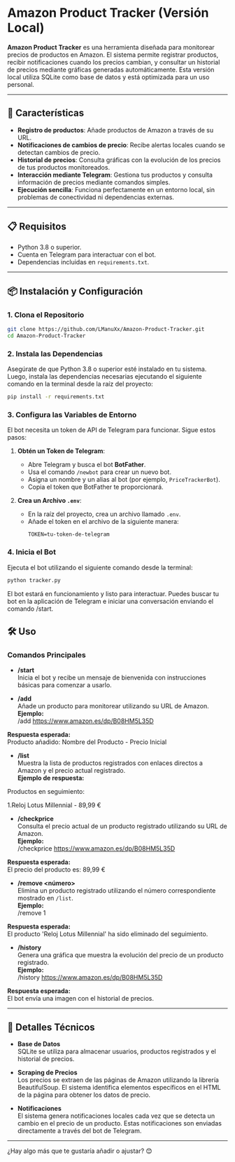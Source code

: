# Amazon Product Tracker (Versión Local)

**Amazon Product Tracker** es una herramienta diseñada para monitorear precios de productos en Amazon. El sistema permite registrar productos, recibir notificaciones cuando los precios cambian, y consultar un historial de precios mediante gráficas generadas automáticamente. Esta versión local utiliza SQLite como base de datos y está optimizada para un uso personal.

---

## 🚀 Características

- **Registro de productos**: Añade productos de Amazon a través de su URL.
- **Notificaciones de cambios de precio**: Recibe alertas locales cuando se detectan cambios de precio.
- **Historial de precios**: Consulta gráficas con la evolución de los precios de tus productos monitoreados.
- **Interacción mediante Telegram**: Gestiona tus productos y consulta información de precios mediante comandos simples.
- **Ejecución sencilla**: Funciona perfectamente en un entorno local, sin problemas de conectividad ni dependencias externas.

---

## 📋 Requisitos

- Python 3.8 o superior.
- Cuenta en Telegram para interactuar con el bot.
- Dependencias incluidas en `requirements.txt`.

---

## 📦 Instalación y Configuración

### 1. Clona el Repositorio
```bash
git clone https://github.com/LManuXx/Amazon-Product-Tracker.git
cd Amazon-Product-Tracker
```

### 2. Instala las Dependencias
Asegúrate de que Python 3.8 o superior esté instalado en tu sistema. Luego, instala las dependencias necesarias ejecutando el siguiente comando en la terminal desde la raíz del proyecto:
```bash
pip install -r requirements.txt
```

### 3. Configura las Variables de Entorno
El bot necesita un token de API de Telegram para funcionar. Sigue estos pasos:

1. **Obtén un Token de Telegram**:
   - Abre Telegram y busca el bot **BotFather**.
   - Usa el comando `/newbot` para crear un nuevo bot.
   - Asigna un nombre y un alias al bot (por ejemplo, `PriceTrackerBot`).
   - Copia el token que BotFather te proporcionará.

2. **Crea un Archivo `.env`**:
   - En la raíz del proyecto, crea un archivo llamado `.env`.
   - Añade el token en el archivo de la siguiente manera:
     ```
     TOKEN=tu-token-de-telegram
     ```

### 4. Inicia el Bot
Ejecuta el bot utilizando el siguiente comando desde la terminal:
```bash
python tracker.py
```

El bot estará en funcionamiento y listo para interactuar. Puedes buscar tu bot en la aplicación de Telegram e iniciar una conversación enviando el comando /start.

## 🛠️ Uso

### Comandos Principales

- **/start**  
  Inicia el bot y recibe un mensaje de bienvenida con instrucciones básicas para comenzar a usarlo.

- **/add <URL>**  
  Añade un producto para monitorear utilizando su URL de Amazon.  
  **Ejemplo:**  
/add https://www.amazon.es/dp/B08HM5L35D

**Respuesta esperada:**  
Producto añadido: Nombre del Producto - Precio Inicial


- **/list**  
Muestra la lista de productos registrados con enlaces directos a Amazon y el precio actual registrado.  
**Ejemplo de respuesta:**  

Productos en seguimiento:

1.Reloj Lotus Millennial - 89,99 €


- **/checkprice <URL>**  
Consulta el precio actual de un producto registrado utilizando su URL de Amazon.  
**Ejemplo:**  
/checkprice https://www.amazon.es/dp/B08HM5L35D

**Respuesta esperada:**  
El precio del producto es: 89,99 €


- **/remove <número>**  
Elimina un producto registrado utilizando el número correspondiente mostrado en `/list`.  
**Ejemplo:**  
/remove 1

**Respuesta esperada:**  
El producto 'Reloj Lotus Millennial' ha sido eliminado del seguimiento.


- **/history <URL>**  
Genera una gráfica que muestra la evolución del precio de un producto registrado.  
**Ejemplo:**  
/history https://www.amazon.es/dp/B08HM5L35D

**Respuesta esperada:**  
El bot envía una imagen con el historial de precios.

---

## 📜 Detalles Técnicos

- **Base de Datos**  
SQLite se utiliza para almacenar usuarios, productos registrados y el historial de precios.

- **Scraping de Precios**  
Los precios se extraen de las páginas de Amazon utilizando la librería BeautifulSoup. El sistema identifica elementos específicos en el HTML de la página para obtener los datos de precio.

- **Notificaciones**  
El sistema genera notificaciones locales cada vez que se detecta un cambio en el precio de un producto. Estas notificaciones son enviadas directamente a través del bot de Telegram.

---

¿Hay algo más que te gustaría añadir o ajustar? 😊
